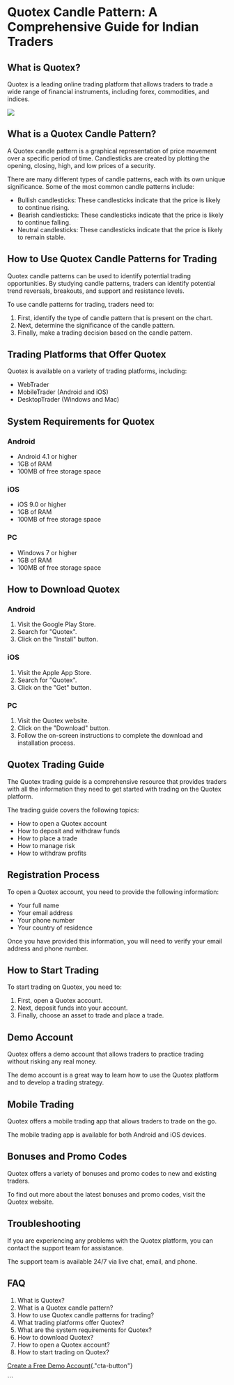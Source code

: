 # Quotex Candle Pattern: A Comprehensive Guide for Indian Traders

## What is Quotex?

Quotex is a leading online trading platform that allows traders to trade
a wide range of financial instruments, including forex, commodities, and
indices.

[![](https://static.quotex.io/files/4_en/300_250.jpg)](https://traff.sbs/brokerqxlid)

## What is a Quotex Candle Pattern?

A Quotex candle pattern is a graphical representation of price movement
over a specific period of time. Candlesticks are created by plotting the
opening, closing, high, and low prices of a security.

There are many different types of candle patterns, each with its own
unique significance. Some of the most common candle patterns include:

-   Bullish candlesticks: These candlesticks indicate that the price is
    likely to continue rising.
-   Bearish candlesticks: These candlesticks indicate that the price is
    likely to continue falling.
-   Neutral candlesticks: These candlesticks indicate that the price is
    likely to remain stable.

## How to Use Quotex Candle Patterns for Trading

Quotex candle patterns can be used to identify potential trading
opportunities. By studying candle patterns, traders can identify
potential trend reversals, breakouts, and support and resistance levels.

To use candle patterns for trading, traders need to:

1.  First, identify the type of candle pattern that is present on the
    chart.
2.  Next, determine the significance of the candle pattern.
3.  Finally, make a trading decision based on the candle pattern.

## Trading Platforms that Offer Quotex

Quotex is available on a variety of trading platforms, including:

-   WebTrader
-   MobileTrader (Android and iOS)
-   DesktopTrader (Windows and Mac)

## System Requirements for Quotex

### Android

-   Android 4.1 or higher
-   1GB of RAM
-   100MB of free storage space

### iOS

-   iOS 9.0 or higher
-   1GB of RAM
-   100MB of free storage space

### PC

-   Windows 7 or higher
-   1GB of RAM
-   100MB of free storage space

## How to Download Quotex

### Android

1.  Visit the Google Play Store.
2.  Search for "Quotex".
3.  Click on the "Install" button.

### iOS

1.  Visit the Apple App Store.
2.  Search for "Quotex".
3.  Click on the "Get" button.

### PC

1.  Visit the Quotex website.
2.  Click on the "Download" button.
3.  Follow the on-screen instructions to complete the download and
    installation process.

## Quotex Trading Guide

The Quotex trading guide is a comprehensive resource that provides
traders with all the information they need to get started with trading
on the Quotex platform.

The trading guide covers the following topics:

-   How to open a Quotex account
-   How to deposit and withdraw funds
-   How to place a trade
-   How to manage risk
-   How to withdraw profits

## Registration Process

To open a Quotex account, you need to provide the following information:

-   Your full name
-   Your email address
-   Your phone number
-   Your country of residence

Once you have provided this information, you will need to verify your
email address and phone number.

## How to Start Trading

To start trading on Quotex, you need to:

1.  First, open a Quotex account.
2.  Next, deposit funds into your account.
3.  Finally, choose an asset to trade and place a trade.

## Demo Account

Quotex offers a demo account that allows traders to practice trading
without risking any real money.

The demo account is a great way to learn how to use the Quotex platform
and to develop a trading strategy.

## Mobile Trading

Quotex offers a mobile trading app that allows traders to trade on the
go.

The mobile trading app is available for both Android and iOS devices.

## Bonuses and Promo Codes

Quotex offers a variety of bonuses and promo codes to new and existing
traders.

To find out more about the latest bonuses and promo codes, visit the
Quotex website.

## Troubleshooting

If you are experiencing any problems with the Quotex platform, you can
contact the support team for assistance.

The support team is available 24/7 via live chat, email, and phone.

## FAQ

1.  What is Quotex?
2.  What is a Quotex candle pattern?
3.  How to use Quotex candle patterns for trading?
4.  What trading platforms offer Quotex?
5.  What are the system requirements for Quotex?
6.  How to download Quotex?
7.  How to open a Quotex account?
8.  How to start trading on Quotex?

[Create a Free Demo
Account](\%22https://traff.sbs/brokerqxsignup\%22){."cta-button"}

\`\`\`

